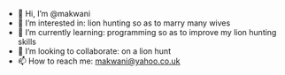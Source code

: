 - 👋 Hi, I’m @makwani
- 👀 I’m interested in: lion hunting so as to marry many wives
- 🌱 I’m currently learning: programming so as to improve my lion hunting skills
- 💞️ I’m looking to collaborate: on a lion hunt
- 📫 How to reach me: makwani@yahoo.co.uk

<!---
makwani/makwani is a ✨ special ✨ repository because its `README.md` (this file) appears on your GitHub profile.
You can click the Preview link to take a look at your changes.
--->
